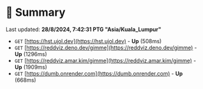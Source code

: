 # 📖 Summary
Last updated: **28/8/2024, 7:42:31 PTG "Asia/Kuala_Lumpur"**

- `GET` [https://hst.ujol.dev](https://hst.ujol.dev) - **Up** (508ms)
- `GET` [https://reddviz.deno.dev/gimme](https://reddviz.deno.dev/gimme) - **Up** (1296ms)
- `GET` [https://reddviz.amar.kim/gimme](https://reddviz.amar.kim/gimme) - **Up** (1909ms)
- `GET` [https://dumb.onrender.com](https://dumb.onrender.com) - **Up** (668ms)
